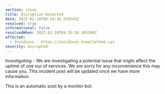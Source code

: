 ```yaml
---
section: issue
title: Disruption Detected
date: 2022-02-18T09:34:10.530543Z
resolved: true
informational: false
resolvedWhen: 2022-02-18T09:35:20.305348Z
affected:
  - Invidious - https://invidious.esmailelbob.xyz
severity: disrupted
---
```

*Investigating* - We are investigating a potential issue that might affect the uptime of one our of services. We are sorry for any inconvenience this may cause you. This incident post will be updated once we have more information.

This is an automatic post by a monitor bot.
        